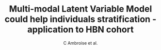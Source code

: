 ---
cat: gaia
subcat: platform
bestof: false
author: C Ambroise et al.
title: Multi-modal Latent Variable Model could help individuals stratification - application to HBN cohort
year: 2021
type: inproceedings
---